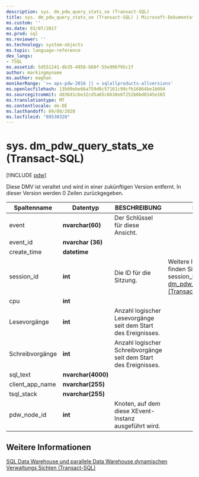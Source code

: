 ```yaml
---
description: sys. dm_pdw_query_stats_xe (Transact-SQL)
title: sys. dm_pdw_query_stats_xe (Transact-SQL) | Microsoft-Dokumentation
ms.custom: ''
ms.date: 03/07/2017
ms.prod: sql
ms.reviewer: ''
ms.technology: system-objects
ms.topic: language-reference
dev_langs:
- TSQL
ms.assetid: 5d551241-db35-4958-b60f-55e996f95c1f
author: markingmyname
ms.author: maghan
monikerRange: '>= aps-pdw-2016 || = sqlallproducts-allversions'
ms.openlocfilehash: 13b09ebe66a759d0c57161c99cfb16864be1b094
ms.sourcegitcommit: dd36d1cbe32cd5a65c6638e8f252b0bd8145e165
ms.translationtype: MT
ms.contentlocale: de-DE
ms.lasthandoff: 09/08/2020
ms.locfileid: "89530320"
---
```

# <a name="sysdm_pdw_query_stats_xe-transact-sql"></a>sys. dm_pdw_query_stats_xe (Transact-SQL)
[!INCLUDE [pdw](../../includes/applies-to-version/pdw.md)]

  Diese DMV ist veraltet und wird in einer zukünftigen Version entfernt. In dieser Version werden 0 Zeilen zurückgegeben.  
  
|Spaltenname|Datentyp|BESCHREIBUNG|Range|  
|-----------------|---------------|-----------------|-----------|  
|event|**nvarchar(60)**|Der Schlüssel für diese Ansicht.||  
|event_id|**nvarchar (36)**|||  
|create_time|**datetime**|||  
|session_id|**int**|Die ID für die Sitzung.|Weitere Informationen finden Sie unter session_id in [sys. dm_pdw_exec_sessions &#40;Transact-SQL-&#41;](../../relational-databases/system-dynamic-management-views/sys-dm-pdw-exec-sessions-transact-sql.md).|  
|cpu|**int**|||  
|Lesevorgänge|**int**|Anzahl logischer Lesevorgänge seit dem Start des Ereignisses.||  
|Schreibvorgänge|**int**|Anzahl logischer Schreibvorgänge seit dem Start des Ereignisses.||  
|sql_text|**nvarchar(4000)**|||  
|client_app_name|**nvarchar(255)**|||  
|tsql_stack|**nvarchar(255)**|||  
|pdw_node_id|**int**|Knoten, auf dem diese XEvent-Instanz ausgeführt wird.|  
  
## <a name="see-also"></a>Weitere Informationen  
 [SQL Data Warehouse und parallele Data Warehouse dynamischen Verwaltungs Sichten &#40;Transact-SQL&#41;](../../relational-databases/system-dynamic-management-views/sql-and-parallel-data-warehouse-dynamic-management-views.md)  
  
  

